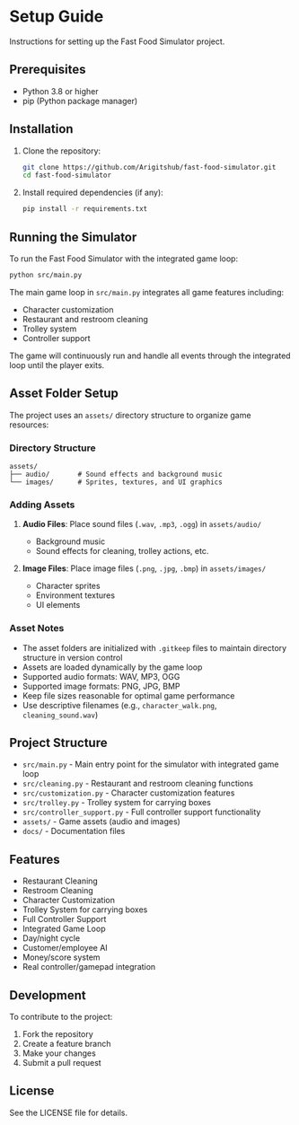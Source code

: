 # Setup Guide

Instructions for setting up the Fast Food Simulator project.

## Prerequisites

- Python 3.8 or higher
- pip (Python package manager)

## Installation

1. Clone the repository:
   ```bash
   git clone https://github.com/Arigitshub/fast-food-simulator.git
   cd fast-food-simulator
   ```

2. Install required dependencies (if any):
   ```bash
   pip install -r requirements.txt
   ```

## Running the Simulator

To run the Fast Food Simulator with the integrated game loop:

```bash
python src/main.py
```

The main game loop in `src/main.py` integrates all game features including:

- Character customization
- Restaurant and restroom cleaning
- Trolley system
- Controller support

The game will continuously run and handle all events through the integrated loop until the player exits.

## Asset Folder Setup

The project uses an `assets/` directory structure to organize game resources:

### Directory Structure

```
assets/
├── audio/       # Sound effects and background music
└── images/      # Sprites, textures, and UI graphics
```

### Adding Assets

1. **Audio Files**: Place sound files (`.wav`, `.mp3`, `.ogg`) in `assets/audio/`
   - Background music
   - Sound effects for cleaning, trolley actions, etc.

2. **Image Files**: Place image files (`.png`, `.jpg`, `.bmp`) in `assets/images/`
   - Character sprites
   - Environment textures
   - UI elements

### Asset Notes

- The asset folders are initialized with `.gitkeep` files to maintain directory structure in version control
- Assets are loaded dynamically by the game loop
- Supported audio formats: WAV, MP3, OGG
- Supported image formats: PNG, JPG, BMP
- Keep file sizes reasonable for optimal game performance
- Use descriptive filenames (e.g., `character_walk.png`, `cleaning_sound.wav`)

## Project Structure

- `src/main.py` - Main entry point for the simulator with integrated game loop
- `src/cleaning.py` - Restaurant and restroom cleaning functions
- `src/customization.py` - Character customization features
- `src/trolley.py` - Trolley system for carrying boxes
- `src/controller_support.py` - Full controller support functionality
- `assets/` - Game assets (audio and images)
- `docs/` - Documentation files

## Features

- Restaurant Cleaning
- Restroom Cleaning
- Character Customization
- Trolley System for carrying boxes
- Full Controller Support
- Integrated Game Loop
- Day/night cycle
- Customer/employee AI
- Money/score system
- Real controller/gamepad integration

## Development

To contribute to the project:

1. Fork the repository
2. Create a feature branch
3. Make your changes
4. Submit a pull request

## License

See the LICENSE file for details.
